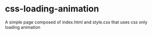 # css-loading-animation

A simple page composed of index.html and style.css that uses css only loading animation

